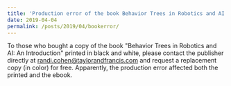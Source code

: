 ```yaml
---
title: 'Production error of the book Behavior Trees in Robotics and AI: An Introduction'
date: 2019-04-04
permalink: /posts/2019/04/bookerror/
---
```


To those who bought a copy of the book "Behavior Trees in Robotics and AI: An Introduction" printed in black and white, please contact the publisher directly at randi.cohen@taylorandfrancis.com and request a replacement copy (in color) for free. Apparently, the production error affected both the printed and the ebook.
